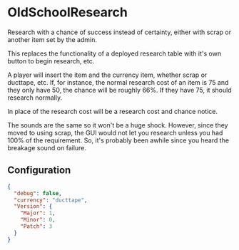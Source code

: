 # OldSchoolResearch

Research with a chance of success instead of certainty, either with scrap or another item set by the admin.

This replaces the functionality of a deployed research table with it's own button to begin research, etc.

A player will insert the item and the currency item, whether scrap or ducttape, etc.  If, for instance, the normal research cost of an item is 75 and they only have 50, the chance will be roughly 66%.  If they have 75, it should research normally.

In place of the research cost will be a research cost and chance notice.

The sounds are the same so it won't be a huge shock.  However, since they moved to using scrap, the GUI would not let you research unless you had 100% of the requirement.  So, it's probably been awhile since you heard the breakage sound on failure.

## Configuration
```json
{
  "debug": false,
  "currency": "ducttape",
  "Version": {
    "Major": 1,
    "Minor": 0,
    "Patch": 3
  }
}
```

